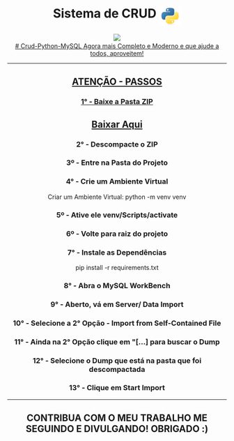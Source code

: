 
<div align="center">
  
  <h1> Sistema de CRUD <a href="#"> <img align="top" alt="And@-Software" height="45em" width="50" src="https://raw.githubusercontent.com/devicons/devicon/master/icons/python/python-original.svg"> </a></h1>
</div>

<div align="center">
  <a href="https://padlet-uploads.storage.googleapis.com/1285543771/73cccdc964ff8171d5a226477049f9cd/2022_03_29_22_45_25.mp4">
  <img src="https://v1.padlet.pics/1/image.webp?t=c_limit%2Cdpr_1%2Ch_500%2Cw_700&url=https%3A%2F%2Fpadlet-uploads.storage.googleapis.com%2F1285543771%2Fc1e9d99c5a02f15bddead83fb6e1a75f%2Fcrud_github.png"/>
   <br>
</div>

<div align="center">
# Crud-Python-MySQL
Agora mais Completo e Moderno
e que ajude a todos, aproveitem!


----------------------------
ATENÇÃO - PASSOS
----------------------------  
</div>
<div align="center">
  <a href="https://github.com/andrebr45/Crud-Python-MySQL/archive/refs/heads/main.zip">
  <h3>1° - Baixe a Pasta ZIP </h3>
  <h2>Baixar Aqui </a></h2>
</div>
<div align="center">
<h3>2° - Descompacte o ZIP </h3>
<h3>3º - Entre na Pasta do Projeto<h3>
<h3>4° - Crie um Ambiente Virtual </h3>
<p>Criar um Ambiente Virtual: python -m venv venv</p>
<h3>5º - Ative ele venv/Scripts/activate <h3>
<h3>6º - Volte para raiz do projeto <h3>  
<h3>7° - Instale as Dependências </h3>
 pip install -r requirements.txt
<h3>8° - Abra o MySQL WorkBench</h3>
 <h3>9° - Aberto, vá em Server/ Data Import </h3>
 <h3>10° - Selecione a 2° Opção - Import from Self-Contained File </h3>
 <h3>11° - Ainda na 2° Opção clique em "[...] para buscar o Dump </h3>
 <h3>12° - Selecione o Dump que está na pasta que foi descompactada</h3>
 <h3>13° - Clique em Start Import</h3>

---------------------------
CONTRIBUA COM O MEU TRABALHO
ME SEGUINDO E DIVULGANDO!
OBRIGADO :)
----------------------------
</div>
